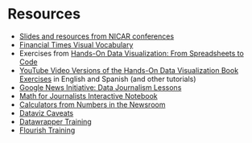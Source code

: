 # Resources

- [Slides and resources from NICAR conferences](https://www.machlis.com/nicar/)
- [Financial Times Visual Vocabulary](https://github.com/Financial-Times/chart-doctor/blob/main/visual-vocabulary/README.md)
- Exercises from [Hands-On Data Visualization: From Spreadsheets to Code](https://handsondataviz.org/)
- [YouTube Video Versions of the Hands-On Data Visualization Book Exercises](https://www.youtube.com/@laurakurtzberg3362) in English and Spanish (and other tutorials)
- [Google News Initiative: Data Journalism Lessons](https://newsinitiative.withgoogle.com/resources/trainings/data-journalism)
- [Math for Journalists Interactive Notebook](https://observablehq.com/@nshiab/math-for-journalists)
- [Calculators from Numbers in the Newsroom](https://observablehq.com/collection/@palewire/numbers-in-the-newsroom)
- [Dataviz Caveats](https://www.data-to-viz.com/caveats.html)
- [Datawrapper Training](blog.datawrapper.de/training)
- [Flourish Training](https://flourish.studio/resources/training/)
